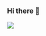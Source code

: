 ### Hi there 👋

![](https://github-readme-stats.vercel.app/api?username=OkazakiNagisa&count_private=true&show_icons=true)

<!-- ![](https://github-readme-stats.vercel.app/api/top-langs/?username=OkazakiNagisa&layout=compact) -->

<!--
**OkazakiNagisa/OkazakiNagisa** is a ✨ _special_ ✨ repository because its `README.md` (this file) appears on your GitHub profile.

Here are some ideas to get you started:

- 🔭 I’m currently working on ...
- 🌱 I’m currently learning ...
- 👯 I’m looking to collaborate on ...
- 🤔 I’m looking for help with ...
- 💬 Ask me about ...
- 📫 How to reach me: ...
- 😄 Pronouns: ...
- ⚡ Fun fact: ...
-->
